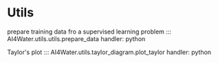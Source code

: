 # Utils

prepare training data fro a supervised learning problem
::: AI4Water.utils.utils.prepare_data
    handler: python

Taylor's plot
::: AI4Water.utils.taylor_diagram.plot_taylor
    handler: python